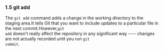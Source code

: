 ### 1.5 git add

The <code>git add</code> command adds a change in the working directory to the staging area.It tells Git that you want
to include updates to a particular file in the next commit.However,<code>git add</code> doesn't really affect the 
repository in any significant way ---- changes are not actually recorded until you run <code>git commit</code>.

